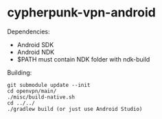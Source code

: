 # cypherpunk-vpn-android

Dependencies:

* Android SDK
* Android NDK
* $PATH must contain NDK folder with ndk-build

Building:

```
git submodule update --init
cd openvpn/main/
./misc/build-native.sh
cd ../../
./gradlew build (or just use Android Studio)
```
